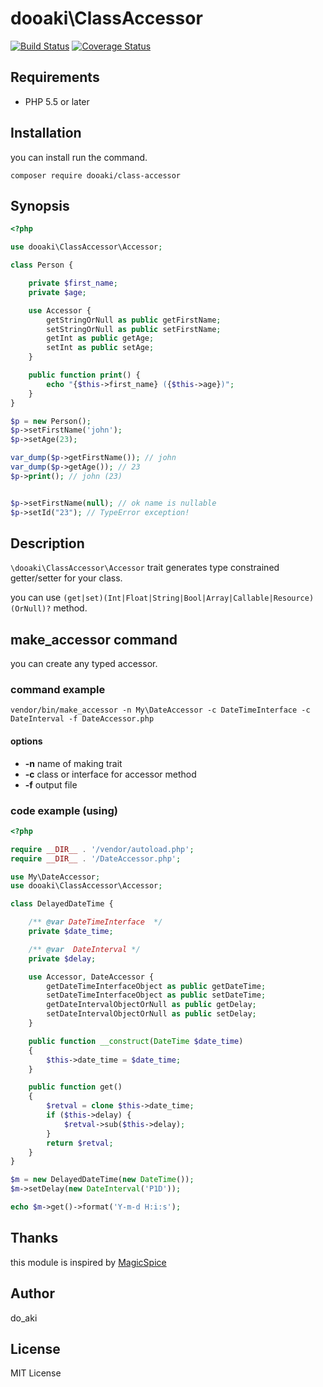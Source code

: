 dooaki\ClassAccessor
=============

[![Build Status](https://travis-ci.org/do-aki/class-accessor.svg?branch=master)](https://travis-ci.org/do-aki/class-accessor)
[![Coverage Status](https://coveralls.io/repos/github/do-aki/class-accessor/badge.svg?branch=master)](https://coveralls.io/github/do-aki/class-accessor?branch=master)

Requirements
-------------
* PHP 5.5 or later

Installation
-------------

you can install run the command.

```
composer require dooaki/class-accessor
```

Synopsis
-------------

```php
<?php

use dooaki\ClassAccessor\Accessor;

class Person {

    private $first_name;
    private $age;

    use Accessor {
        getStringOrNull as public getFirstName;
        setStringOrNull as public setFirstName;
        getInt as public getAge;
        setInt as public setAge;
    }

    public function print() {
        echo "{$this->first_name} ({$this->age})";
    }
}

$p = new Person();
$p->setFirstName('john');
$p->setAge(23);

var_dump($p->getFirstName()); // john
var_dump($p->getAge()); // 23
$p->print(); // john (23)


$p->setFirstName(null); // ok name is nullable
$p->setId("23"); // TypeError exception!

```

Description
-------------

`\dooaki\ClassAccessor\Accessor` trait generates type constrained getter/setter for your class.

you can use `(get|set)(Int|Float|String|Bool|Array|Callable|Resource)(OrNull)?` method.


make_accessor command
------------

you can create any typed accessor.

### command example
```
vendor/bin/make_accessor -n My\DateAccessor -c DateTimeInterface -c DateInterval -f DateAccessor.php
```

#### options

* __-n__ name of making trait
* __-c__ class or interface for accessor method
* __-f__ output file


### code example (using)
```php
<?php

require __DIR__ . '/vendor/autoload.php';
require __DIR__ . '/DateAccessor.php';

use My\DateAccessor;
use dooaki\ClassAccessor\Accessor;

class DelayedDateTime {

    /** @var DateTimeInterface  */
    private $date_time;

    /** @var  DateInterval */
    private $delay;

    use Accessor, DateAccessor {
        getDateTimeInterfaceObject as public getDateTime;
        setDateTimeInterfaceObject as public setDateTime;
        getDateIntervalObjectOrNull as public getDelay;
        setDateIntervalObjectOrNull as public setDelay;
    }

    public function __construct(DateTime $date_time)
    {
        $this->date_time = $date_time;
    }

    public function get()
    {
        $retval = clone $this->date_time;
        if ($this->delay) {
            $retval->sub($this->delay);
        }
        return $retval;
    }
}

$m = new DelayedDateTime(new DateTime());
$m->setDelay(new DateInterval('P1D'));

echo $m->get()->format('Y-m-d H:i:s');
```

Thanks
------------
this module is inspired by [MagicSpice](https://github.com/gree/MagicSpice)


Author
------------
do_aki

License
------------
MIT License
